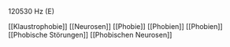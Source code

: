 120530 Hz (E)

[[Klaustrophobie]]
[[Neurosen]]
[[Phobie]]
[[Phobien]]
[[Phobien]]
[[Phobische Störungen]]
[[Phobischen Neurosen]]